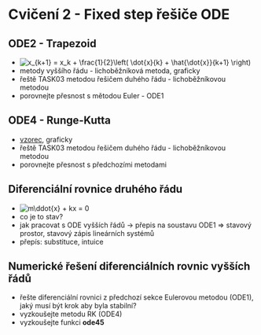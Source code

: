 ﻿# Cvičení 2 - Fixed step řešiče ODE

## ODE2 - Trapezoid
* ![x_{k+1} = x_k + \frac{1}{2}\left(  \dot{x}_{k} + \hat{\dot{x}}_{k+1}   \right)](https://render.githubusercontent.com/render/math?math=x_%7Bk%2B1%7D%20%3D%20x_k%20%2B%20%5Cfrac%7B1%7D%7B2%7D%5Cleft(%20%20%5Cdot%7Bx%7D_%7Bk%7D%20%2B%20%5Chat%7B%5Cdot%7Bx%7D%7D_%7Bk%2B1%7D%20%20%20%5Cright))
* metody vyššího řádu - lichoběžníková metoda, graficky
* řeště TASK03 metodou řešičem duhého řádu - lichoběžníkovou metodou
* porovnejte přesnost s mětodou Euler - ODE1

## ODE4 - Runge-Kutta
* [vzorec](https://en.wikipedia.org/wiki/Runge%E2%80%93Kutta_methods), graficky
* řeště TASK03 metodou řešičem duhého řádu - lichoběžníkovou metodou
* porovnejte přesnost s předchozími metodami


## Diferenciální rovnice druhého řádu
* ![m\ddot{x} + kx = 0](https://render.githubusercontent.com/render/math?math=m%5Cddot%7Bx%7D%20%2B%20kx%20%3D%200)
* co je to stav?
* jak pracovat s ODE vyšších řádů -> přepis na soustavu ODE1 => stavový prostor, stavový zápis lineárních systémů
* přepís: substituce, intuice

## Numerické řešení diferenciálních rovnic vyšších řádů
* řešte diferenciální rovnici z předchozí sekce Eulerovou metodou (ODE1), jaký musí být krok aby byla stabilní?
* vyzkoušejte metodu RK (ODE4)
* vyzkoušejte funkci **ode45**
